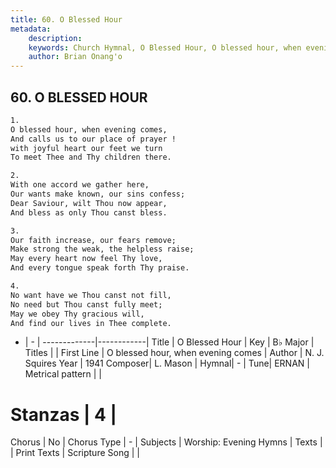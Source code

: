 ```yaml
---
title: 60. O Blessed Hour
metadata:
    description: 
    keywords: Church Hymnal, O Blessed Hour, O blessed hour, when evening comes, 
    author: Brian Onang'o
---
```



## 60. O BLESSED HOUR

```txt
1.
O blessed hour, when evening comes, 
And calls us to our place of prayer ! 
with joyful heart our feet we turn 
To meet Thee and Thy children there. 

2.
With one accord we gather here, 
Our wants make known, our sins confess; 
Dear Saviour, wilt Thou now appear, 
And bless as only Thou canst bless. 

3.
Our faith increase, our fears remove; 
Make strong the weak, the helpless raise; 
May every heart now feel Thy love, 
And every tongue speak forth Thy praise. 

4.
No want have we Thou canst not fill, 
No need but Thou canst fully meet; 
May we obey Thy gracious will, 
And find our lives in Thee complete.

```

- |   -  |
-------------|------------|
Title | O Blessed Hour |
Key | B♭ Major |
Titles |  |
First Line | O blessed hour, when evening comes |
Author | N. J. Squires
Year | 1941
Composer| L. Mason |
Hymnal|  - |
Tune| ERNAN |
Metrical pattern | |
# Stanzas | 4 |
Chorus | No |
Chorus Type | - |
Subjects | Worship: Evening Hymns |
Texts |  |
Print Texts | 
Scripture Song |  |
  
